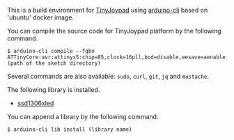 This is a build environment for [TinyJoypad](https://www.tinyjoypad.com/tinyjoypad_attiny85) using [arduino-cli](https://github.com/arduino/arduino-cli) based on 'ubuntu' docker image.

You can compile the source code for TinyJoypad platform by the following command.

    $ arduino-cli compile --fqbn ATTinyCore:avr:attinyx5:chip=85,clock=16pll,bod=disable,eesave=aenable,TimerClockSource=default,LTO=enable,millis=enabled (path of the sketch directory)

Several commands are also available: `sudo`, `curl`, `git`, `jq` and `mustache`.

The following library is installed.

* [ssd1306xled](https://github.com/Defragster/ssd1306xled)

You can append a library by the following command.

    $ arduino-cli lib install (library name)
